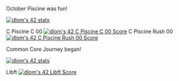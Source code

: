 <p>October Piscine was fun!</p>
<p><a href="https://github.com/JaeSeoKim/badge42"><img src="https://badge42.vercel.app/api/v2/cldfo3ybd02010fl41k2aj9pc/stats?cursusId=9&coalitionId=287" alt="dlom's 42 stats" /></a></p>
C Piscine C 00 <a href="https://github.com/JaeSeoKim/badge42"><img src="https://badge42.vercel.app/api/v2/cldfo3ybd02010fl41k2aj9pc/project/2832732" alt="dlom's 42 C Piscine C 00 Score" /></a> C Piscine Rush 00 
<a href="https://github.com/JaeSeoKim/badge42"><img src="https://badge42.vercel.app/api/v2/cldfo3ybd02010fl41k2aj9pc/project/2835976" alt="dlom's 42 C Piscine Rush 00 Score" /></a>
<p>Common Core Journey began!</p>
</p><a href="https://github.com/JaeSeoKim/badge42"><img src="https://badge42.vercel.app/api/v2/cldfo3ybd02010fl41k2aj9pc/stats?cursusId=21&coalitionId=undefined" alt="dlom's 42 stats" /></a></p>
Libft <a href="https://github.com/JaeSeoKim/badge42"><img src="https://badge42.vercel.app/api/v2/cldfo3ybd02010fl41k2aj9pc/project/2928975" alt="dlom's 42 Libft Score" /></a>
